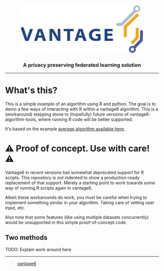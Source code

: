 <h1 align="center">
  <br>
  <a href="https://vantage6.ai"><img src="https://github.com/IKNL/guidelines/blob/master/resources/logos/vantage6.png?raw=true" alt="vantage6" width="400"></a>
</h1>

<h3 align=center> A privacy preserving federated learning solution</h3>

--------------------


# What's this?

This is a simple example of an algortihm using R and python. The goal is to demo a few ways of interacting with R within a vantage6 algorithm. This is a (workaround) stepping stone to (hopefully) future versions of vantage6-algorithm-tools, where running R code will be better supported.

It's based on the example [average algorithm available here](https://github.com/IKNL/v6-average-py).

# :warning: Proof of concept. Use with care! :warning:

Vantage6 in recent versions has somewhat deprecated support for R scripts. This
repository is *not* indented to show a production-ready replacement of that
support. Merely a starting point to work towards some way of running R scripts
again in vantage6.

Albeit these workarounds do work, you must be careful when trying to implement
something similar in your algorithm. Taking care of vetting user input, etc.

Also note that some features (like using multiple datasets concurrently) would
be unsupported in this simple proof-of-concept code.


## Two methods

TODO: Explain work around here

------------------------------------
> [vantage6](https://vantage6.ai)
